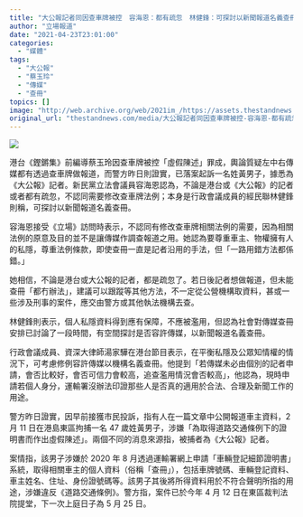 ```yaml
---
title: "大公報記者同因查車牌被控　容海恩：都有疏忽　林健鋒：可探討以新聞報道名義查冊"
author: "立場報道"
date: "2021-04-23T23:01:00"
categories:
  - "媒體"
tags:
  - "大公報"
  - "蔡玉玲"
  - "傳媒"
  - "查冊"
topics: []
image: "http://web.archive.org/web/2021im_/https://assets.thestandnews.com/media/photos/15-1520copy_tqpZ9.png"
original_url: "thestandnews.com/media/大公報記者同因查車牌被控-容海恩-都有疏忽-林健鋒-可探討以新聞報道名義查冊"
---
```

![](http://web.archive.org/web/2021im_/https://assets.thestandnews.com/media/photos/15-1520copy_tqpZ9.png)

港台《鏗鏘集》前編導蔡玉玲因查車牌被控「虛假陳述」罪成，輿論質疑左中右傳媒都有透過查車牌做報道，而警方昨日則證實，已落案起訴一名姓黃男子，據悉為《大公報》記者。新民黨立法會議員容海恩認為，不論是港台或《大公報》的記者或者都有疏忽，不認同需要修改查車牌法例；本身是行政會議成員的經民聯林健鋒則稱，可探討以新聞報道名義查冊。

容海恩接受《立場》訪問時表示，不認同有修改查車牌相關法例的需要，因為相關法例的原意及目的並不是讓傳媒作調查報道之用。她認為要尊重車主、物權擁有人的私隱，尊重法例條款，即使查冊一直是記者沿用的手法，但「一路用錯方法都係錯。」

她相信，不論是港台或大公報的記者，都是疏忽了。若日後記者想做報道，但未能查冊「都冇辦法」，建議可以跟蹤等其他方法，不一定從公營機構取資料，甚或一些涉及刑事的案件，應交由警方或其他執法機構去查。

林健鋒則表示，個人私隱資料得到應有保障，不應被濫用，但認為社會對傳媒查冊安排已討論了一段時間，有空間探討是否容許傳媒，以新聞報道名義查冊。

行政會議成員、資深大律師湯家驊在港台節目表示，在平衡私隱及公眾知情權的情況下，可考慮修例容許傳媒以機構名義查冊。他提到「若傳媒未必由個別的記者申請，會否比較好，會否可信力會較高，追查濫用情況會否較高」，他認為，現時申請若個人身分，運輸署沒辦法印證那些人是否真的適用於合法、合理及新聞工作的用途。

警方昨日證實，因早前接獲市民投訴，指有人在一篇文章中公開報道車主資料，2 月 11 日在港島東區拘捕一名 47 歲姓黃男子，涉嫌「為取得道路交通條例下的證明書而作出虛假陳述」。兩個不同的消息來源指，被捕者為《大公報》記者。

案情指，該男子涉嫌於 2020 年 8 月透過運輸署網上申請「車輛登記細節證明書」系統，取得相關車主的個人資料（俗稱「查冊」），包括車牌號碼、車輛登記資料、車主姓名、住址、身份證號碼等。該男子其後將所得資料用於不符合聲明所指的用途，涉嫌違反《道路交通條例》。警方指，案件已於今年 4 月 12 日在東區裁判法院提堂，下一次上庭日子為 5 月 25 日。